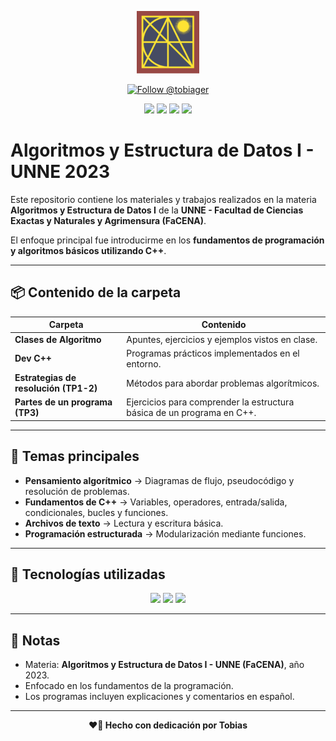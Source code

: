 <p align="center">
  <img src="https://raw.githubusercontent.com/tobiager/UNNE-LSI/main/assets/facena.png" alt="Logo de FaCENA" width="100">
</p>

<p align="center">
  <a href="https://github.com/tobiager">
    <img src="https://img.shields.io/github/followers/tobiager?label=Follow%20@tobiager&style=social" alt="Follow @tobiager" />
  </a>
</p>

<p align="center">
  <img src="https://img.shields.io/badge/C%2B%2B-00599C?style=for-the-badge&logo=cplusplus&logoColor=white"/>
  <img src="https://img.shields.io/badge/UNNE-Informática-blue?style=for-the-badge"/>
  <img src="https://img.shields.io/badge/Estado-Completado-brightgreen?style=for-the-badge"/>
    <img src="https://img.shields.io/badge/Cursada-2023-blue?style=for-the-badge"/>
</p>

#  Algoritmos y Estructura de Datos I - UNNE 2023

Este repositorio contiene los materiales y trabajos realizados en la materia **Algoritmos y Estructura de Datos I** de la **UNNE - Facultad de Ciencias Exactas y Naturales y Agrimensura (FaCENA)**.  

El enfoque principal fue introducirme en los **fundamentos de programación y algoritmos básicos utilizando C++**.

---

## 📦 Contenido de la carpeta
| Carpeta | Contenido |
| ------- | --------- |
|  **Clases de Algoritmo** |  Apuntes, ejercicios y ejemplos vistos en clase.  | 
|  **Dev C++** |  Programas prácticos implementados en el entorno.  | 
|  **Estrategias de resolución (TP1-2)** |  Métodos para abordar problemas algorítmicos.  | 
|  **Partes de un programa (TP3)** |  Ejercicios para comprender la estructura básica de un programa en C++.  | 

---

## 🚀 Temas principales

- **Pensamiento algorítmico** → Diagramas de flujo, pseudocódigo y resolución de problemas.  
- **Fundamentos de C++** → Variables, operadores, entrada/salida, condicionales, bucles y funciones.  
- **Archivos de texto** → Lectura y escritura básica.  
- **Programación estructurada** → Modularización mediante funciones.  

---

## 🚀 Tecnologías utilizadas

<p align="center">
  <img src="https://img.shields.io/badge/C++-00599C?style=for-the-badge&logo=cplusplus&logoColor=white"/>
  <img src="https://img.shields.io/badge/Dev%20C%2B%2B-0065A9?style=for-the-badge"/>
  <img src="https://img.shields.io/badge/Librerías-Standard%20C++-00599C?style=for-the-badge"/>
</p>

---

## 📌 Notas

- Materia: **Algoritmos y Estructura de Datos I - UNNE (FaCENA)**, año 2023.  
- Enfocado en los fundamentos de la programación.  
- Los programas incluyen explicaciones y comentarios en español.  

---

<p align="center"><b>❤️🐔 Hecho con dedicación por Tobias</b></p>
